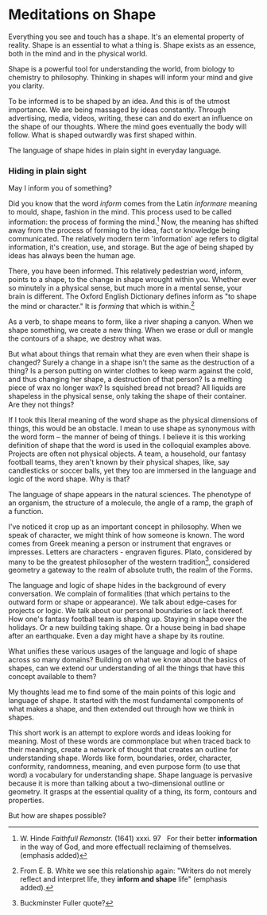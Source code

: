 # Meditations on Shape

Everything you see and touch has a shape. It's an elemental property of reality. Shape is an essential to what a thing is.
Shape exists as an essence, both in the mind and in the physical world.

Shape is a powerful tool for understanding the world, from biology to chemistry to philosophy. Thinking in shapes will inform your mind and give you clarity.

To be informed is to be shaped by an idea. And this is of the utmost importance. We are being massaged by ideas constantly. Through advertising, media, videos, writing, these can and do exert an influence on the shape of our thoughts. Where the mind goes eventually the body will follow. What is shaped outwardly was first shaped within.

The language of shape hides in plain sight in everyday language.
### Hiding in plain sight
May I inform you of something?

Did you know that the word _inform_ comes from the Latin _informare_ meaning to mould, shape, fashion in the mind. This process used to be called information: the process of forming the mind.[^1] Now, the meaning has shifted away from the process of forming to the idea, fact or knowledge being communicated. The relatively modern term 'information' age refers to digital information, it's creation, use, and storage. But the age of being shaped by ideas has always been the human age.

There, you have been informed. 
This relatively pedestrian word, inform,  points to a shape, to the change in shape wrought within you.  Whether ever so minutely in a physical sense, but much more in a mental sense, your brain is different. The Oxford English Dictionary defines inform as "to shape the mind or character." It is _forming_ that which is within.[^2]

As a verb, to shape means to form, like a river shaping a canyon. When we shape something, we create a new thing. When we erase or dull or mangle the contours of a shape, we destroy what was. 

But what about things that remain what they are even when their shape is changed? Surely a change in a shape isn't the same as the destruction of a thing? Is a person putting on winter clothes to keep warm against the cold, and thus changing her shape, a destruction of that person? Is a melting piece of wax no longer wax? Is squished bread not bread? All liquids are shapeless in the physical sense, only taking the shape of their container. Are they not things?

If I took this literal meaning of the word shape as the physical dimensions of things, this would be an obstacle. I mean to use shape as synonymous with the word form – the manner of being of things. I believe it is this working definition of shape that the word is used in the colloquial examples above. Projects are often not physical objects. A team, a household, our fantasy football teams, they aren't known by their physical shapes, like, say candlesticks or soccer balls, yet they too are immersed in the language and logic of the word shape. Why is that?

The language of shape appears in the natural sciences. The phenotype of an organism, the structure of a molecule, the angle of a ramp, the graph of a function. 

I've noticed it crop up as an important concept in philosophy. When we speak of character, we might think of how someone is known. The word comes from Greek meaning a person or instrument that engraves or impresses. Letters are characters - engraven figures. Plato, considered by many to be the greatest philosopher of the western tradition[^3], considered geometry a gateway to the realm of absolute truth, the realm of the Forms.

The language and logic of shape hides in the background of every conversation.
We complain of formalities (that which pertains to the outward form or shape or appearance).
We talk about edge-cases for projects or logic.
We talk about our personal boundaries or lack thereof.
How one's fantasy football team is shaping up. Staying in shape over the holidays. Or a new building taking shape. Or a house being in bad shape after an earthquake. Even a day might have a shape by its routine.

What unifies these various usages of the language and logic of shape across so many domains?
Building on what we know about the basics of shapes, can we extend our understanding of all the things that have this concept available to them?

My thoughts lead me to find some of the main points of this logic and language of shape. It started with the most fundamental components of what makes a shape, and then extended out through how we think in shapes.

This short work is an attempt to explore words and ideas looking for meaning. Most of these words are commonplace but when traced back to their meanings, create a network of thought that creates an outline for understanding shape.
Words like form, boundaries, order, character, conformity, randomness, meaning, and even purpose form (to use that word) a vocabulary for understanding shape.
Shape language is pervasive because it is more than talking about a two-dimensional outline or geometry. It grasps at the essential quality of a thing, its form, contours and properties.


But how are shapes possible?


[^1]: W. Hinde _Faithfull Remonstr._ (1641) xxxi. 97   For their better **information** in the way of God, and more effectuall reclaiming of themselves. (emphasis added)
[^2]: From E. B. White we see this relationship again: "Writers do not merely reflect and interpret life, they **inform and shape** life" (emphasis added).
[^3]: Buckminster Fuller quote?